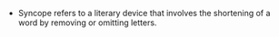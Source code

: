 - Syncope refers to a literary device that involves the shortening of a word by removing or omitting letters.